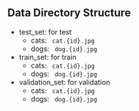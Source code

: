 ## Data Directory Structure

- test_set: for test
    - cats: ``` cat.{id}.jpg```
    - dogs: ``` dog.{id}.jpg```
- train_set: for train
    - cats: ``` cat.{id}.jpg```
    - dogs: ``` dog.{id}.jpg```
- validation_set: for validation
    - cats: ``` cat.{id}.jpg```
    - dogs: ``` dog.{id}.jpg```